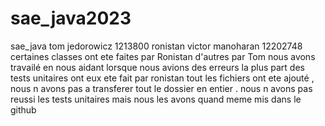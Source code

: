 # sae_java2023
sae_java
tom jedorowicz 1213800 
ronistan victor manoharan 12202748
certaines classes ont ete faites par Ronistan d'autres par   Tom nous avons travailé en nous aidant lorsque nous avions des erreurs 
la plus part des tests unitaires ont eux ete fait par ronistan 
tout les fichiers ont ete ajouté , nous n avons pas a transferer tout le dossier en entier .
nous n avons pas reussi les tests unitaires mais nous les avons quand meme mis dans le github 

